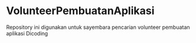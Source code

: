 # VolunteerPembuatanAplikasi
Repository ini digunakan untuk sayembara pencarian volunteer pembuatan aplikasi Dicoding
